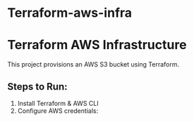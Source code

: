 # Terraform-aws-infra
# Terraform AWS Infrastructure

This project provisions an AWS S3 bucket using Terraform.

## Steps to Run:
1. Install Terraform & AWS CLI
2. Configure AWS credentials:

